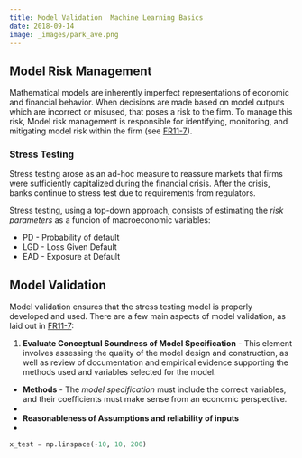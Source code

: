 ```yaml
---
title: Model Validation  Machine Learning Basics
date: 2018-09-14
image: _images/park_ave.png
---
```


## Model Risk Management
Mathematical models are inherently imperfect representations of economic and financial behavior.  When decisions are made based on model outputs which are incorrect or misused, that poses a risk to the firm.  To manage this risk, Model risk management is responsible for identifying, monitoring, and mitigating model risk within the firm (see [FR11-7](https://www.federalreserve.gov/supervisionreg/srletters/sr1107.htm)).

### Stress Testing
Stress testing arose as an ad-hoc measure to reassure markets that firms were sufficiently capitalized during the financial crisis.  After the crisis, banks continue to stress test due to requirements from regulators.

Stress testing, using a top-down approach, consists of estimating the *risk parameters* as a funcion of macroeconomic variables:
* PD - Probability of default
* LGD - Loss Given Default
* EAD - Exposure at Default

## Model Validation
Model validation ensures that the stress testing model is properly developed and used.  There are a few main aspects of model validation, as laid out in [FR11-7](https://www.federalreserve.gov/supervisionreg/srletters/sr1107.htm):
1. **Evaluate Conceptual Soundness of Model Specification** - This element involves assessing the quality of the model design and construction, as well as review of documentation and empirical evidence supporting the methods used and variables selected for the model.
  * **Methods** - The *model specification* must include the correct variables, and their coefficients must make sense from an economic perspective.
* 
* **Reasonableness of Assumptions and reliability of inputs**
* 

```python
x_test = np.linspace(-10, 10, 200)
```
